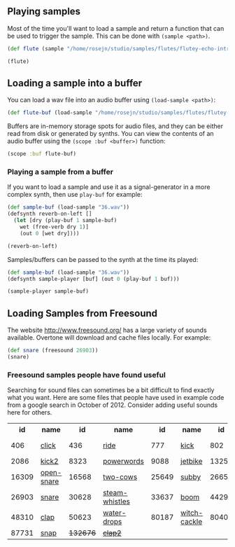 ## Playing samples

Most of the time you'll want to load a sample and return a function that can be used to trigger the sample.  This can be done with `(sample <path>)`.

```clj
(def flute (sample "/home/rosejn/studio/samples/flutes/flutey-echo-intro-blast.wav"))

(flute)
```

## Loading a sample into a buffer

You can load a wav file into an audio buffer using `(load-sample <path>)`:

```clj
(def flute-buf (load-sample "/home/rosejn/studio/samples/flutes/flutey-echo-intro-blast.wav"))
```

Buffers are in-memory storage spots for audio files, and they can be either read from disk or generated by synths.  You can view the contents of an audio buffer using the `(scope :buf <buffer>)` function:

```clj
(scope :buf flute-buf)
```

### Playing a sample from a buffer

If you want to load a sample and use it as a signal-generator in a more complex synth, then use `play-buf` for example:

```clj
(def sample-buf (load-sample "36.wav"))
(defsynth reverb-on-left []
  (let [dry (play-buf 1 sample-buf)
	wet (free-verb dry 1)]
    (out 0 [wet dry])))

(reverb-on-left)
```

Samples/buffers can be passed to the synth at the time its played:

```clj
(def sample-buf (load-sample "36.wav"))
(defsynth sample-player [buf] (out 0 (play-buf 1 buf)))

(sample-player sample-buf)
```


## Loading Samples from Freesound

The website http://www.freesound.org/ has a large variety of sounds available.  Overtone will download and cache files locally.  For example:

```clj
(def snare (freesound 26903))
(snare)
```

### Freesound samples people have found useful

Searching for sound files can sometimes be a bit difficult to find exactly what you want.  Here are some files that people have used in example code from a google search in October of 2012.  Consider adding useful sounds here for others.

<table>
<tr>
<th> id </th><th> name </th><th> id </th><th> name </th><th> id </th><th> name </th><th> id </th><th> name </th>
</tr><tr>
<td>406</td><td> <a href="http://www.freesound.org/samplesViewSingle.php?id=406">click</a> </td>
<td>436</td><td> <a href="http://www.freesound.org/samplesViewSingle.php?id=436">ride</a> </td>
<td>777</td><td> <a href="http://www.freesound.org/samplesViewSingle.php?id=777">kick</a> </td>
<td>802</td><td> <a href="http://www.freesound.org/samplesViewSingle.php?id=802">close-hat</a> </td>
</tr><tr>
<td> 2086</td><td> <a href="http://www.freesound.org/samplesViewSingle.php?id=2086">kick2</a> </td>
<td> 8323</td><td> <a href="http://www.freesound.org/samplesViewSingle.php?id=8323">powerwords</a> </td>
<td> 9088</td><td> <a href="http://www.freesound.org/samplesViewSingle.php?id=9088">jetbike</a> </td>
<td>13254</td><td> <a href="http://www.freesound.org/samplesViewSingle.php?id=13254">cymbal</a> </td>
</tr><tr>
<td>16309</td><td> <a href="http://www.freesound.org/samplesViewSingle.php?id=16309">open-snare</a> </td>
<td>16568</td><td> <a href="http://www.freesound.org/samplesViewSingle.php?id=16568">two-cows</a> </td>
<td>25649</td><td> <a href="http://www.freesound.org/samplesViewSingle.php?id=25649">subby</a> </td>
<td>26657</td><td> <a href="http://www.freesound.org/samplesViewSingle.php?id=26657">open-hat</a> </td>
</tr><tr>
<td>26903</td><td> <a href="http://www.freesound.org/samplesViewSingle.php?id=26903">snare</a> </td>
<td>30628</td><td> <a href="http://www.freesound.org/samplesViewSingle.php?id=30628">steam-whistles</a> </td>
<td>33637</td><td> <a href="http://www.freesound.org/samplesViewSingle.php?id=33637">boom</a> </td>
<td>44293</td><td> <a href="http://www.freesound.org/samplesViewSingle.php?id=44293">sleigh-bells</a> </td>
</tr><tr>
<td>48310</td><td> <a href="http://www.freesound.org/samplesViewSingle.php?id=48310">clap</a> </td>
<td>50623</td><td> <a href="http://www.freesound.org/samplesViewSingle.php?id=50623">water-drops</a> </td>
<td>80187</td><td> <a href="http://www.freesound.org/samplesViewSingle.php?id=80187">witch-cackle</a> </td>
<td>80401</td><td> <a href="http://www.freesound.org/samplesViewSingle.php?id=80401">explosion</a> </td>
</tr><tr>
<td> 87731</td><td> <a href="http://www.freesound.org/samplesViewSingle.php?id=87731">snap</a> </td>
<td><del>132676</del></td><td> <a href="http://www.freesound.org/samplesViewSingle.php?id=132676"><del>clap2</del></a> </td>
</tr>
</table>